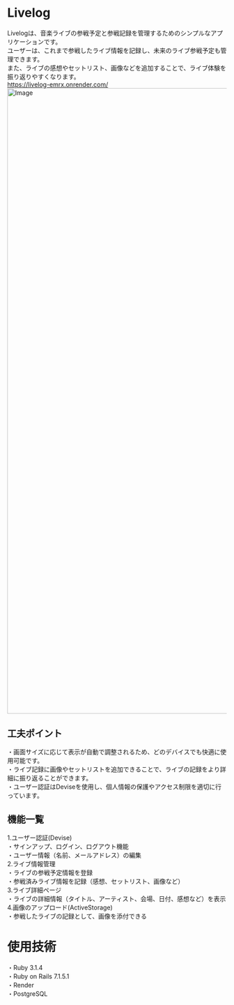 # Livelog
Livelogは、音楽ライブの参戦予定と参戦記録を管理するためのシンプルなアプリケーションです。  
ユーザーは、これまで参戦したライブ情報を記録し、未来のライブ参戦予定も管理できます。  
また、ライブの感想やセットリスト、画像などを追加することで、ライブ体験を振り返りやすくなります。  
https://livelog-emrx.onrender.com/
<img width="1435" alt="Image" src="https://github.com/user-attachments/assets/91dd9da5-21a3-4029-b2ff-272d3267a4ed" />

## 工夫ポイント
・画面サイズに応じて表示が自動で調整されるため、どのデバイスでも快適に使用可能です。  
・ライブ記録に画像やセットリストを追加できることで、ライブの記録をより詳細に振り返ることができます。  
・ユーザー認証はDeviseを使用し、個人情報の保護やアクセス制限を適切に行っています。

## 機能一覧
1.ユーザー認証(Devise)  
・サインアップ、ログイン、ログアウト機能  
・ユーザー情報（名前、メールアドレス）の編集  
2.ライブ情報管理  
・ライブの参戦予定情報を登録  
・参戦済みライブ情報を記録（感想、セットリスト、画像など）  
3.ライブ詳細ページ  
・ライブの詳細情報（タイトル、アーティスト、会場、日付、感想など）を表示  
4.画像のアップロード(ActiveStorage)  
・参戦したライブの記録として、画像を添付できる  

# 使用技術
・Ruby 3.1.4  
・Ruby on Rails 7.1.5.1     
・Render  
・PostgreSQL  
